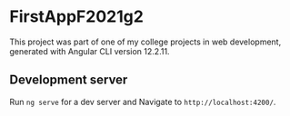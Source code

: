 # FirstAppF2021g2

This project was part of one of my college projects in web development, generated with Angular CLI version 12.2.11.

## Development server

Run `ng serve` for a dev server and Navigate to `http://localhost:4200/`.
